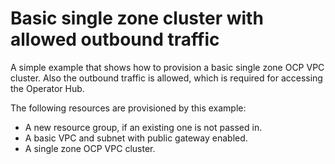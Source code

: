 # Basic single zone cluster with allowed outbound traffic

A simple example that shows how to provision a basic single zone OCP VPC cluster. Also the outbound traffic is allowed, which is required for accessing the Operator Hub.

The following resources are provisioned by this example:

- A new resource group, if an existing one is not passed in.
- A basic VPC and subnet with public gateway enabled.
- A single zone OCP VPC cluster.
